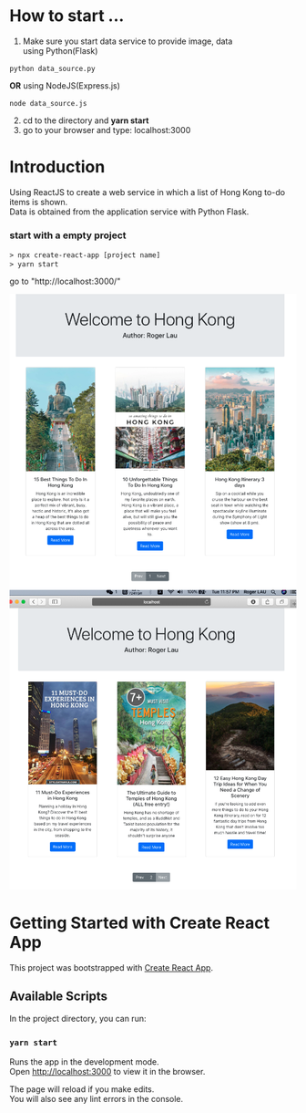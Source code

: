 # How to start ...
1. Make sure you start data service to provide image, data   
using Python(Flask)   
```
python data_source.py
```
**OR** using NodeJS(Express.js)   
```
node data_source.js
```

2. cd to the directory and **yarn start**
3. go to your browser and type: localhost:3000 


# Introduction
Using ReactJS to create a web service in which a list of Hong Kong to-do items is shown.   
Data is obtained from the application service with Python Flask.

### start with a empty project
```
> npx create-react-app [project name]   
> yarn start   
```   
go to "http://localhost:3000/"


![](screenshot.png "screenshot")
![](Screenshot2.png "screenshot2")


# Getting Started with Create React App

This project was bootstrapped with [Create React App](https://github.com/facebook/create-react-app).

## Available Scripts

In the project directory, you can run:

### `yarn start`

Runs the app in the development mode.\
Open [http://localhost:3000](http://localhost:3000) to view it in the browser.

The page will reload if you make edits.\
You will also see any lint errors in the console.
